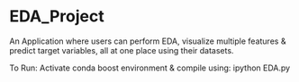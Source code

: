 # EDA_Project
An Application where users can perform EDA, visualize multiple features & predict target variables, all at one place using their datasets.


To Run:
Activate conda boost environment & compile using:
ipython EDA.py
